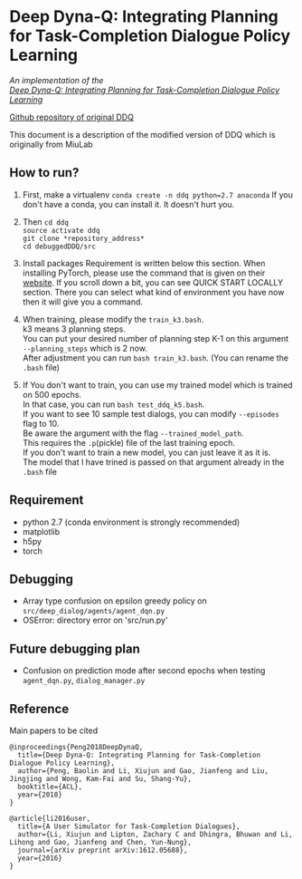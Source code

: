 # Deep Dyna-Q: Integrating Planning for Task-Completion Dialogue Policy Learning
*An implementation of the  
[Deep Dyna-Q: Integrating Planning for Task-Completion Dialogue Policy Learning](https://arxiv.org/abs/1801.06176)*

[Github repository of original DDQ](https://github.com/MiuLab/DDQ)

This document is a description of the modified version of DDQ which is originally from MiuLab

## How to run?
1) First, make a virtualenv
`conda create -n ddq python=2.7 anaconda`
If you don't have a conda, you can install it. It doesn't hurt you.

2) Then
`cd ddq`  
`source activate ddq`  
`git clone *repository_address*`  
`cd debuggedDDQ/src`  

3) Install packages
Requirement is written below this section.
When installing PyTorch, please use the command that is given on their [website](https://pytorch.org/).
If you scroll down a bit, you can see QUICK START LOCALLY section.
There you can select what kind of environment you have now then it will give you a command.

4) When training, please modify the `train_k3.bash`.  
k3 means 3 planning steps.  
You can put your desired number of planning step K-1 on this argument `--planning_steps` which is 2 now.  
After adjustment you can run `bash train_k3.bash`. (You can rename the `.bash` file)  

5) If You don't want to train, you can use my trained model which is trained on 500 epochs.  
In that case, you can run `bash test_ddq_k5.bash`.  
If you want to see 10 sample test dialogs, you can modify `--episodes` flag to 10.  
Be aware the argument with the flag `--trained_model_path`.  
This requires the `.p`(pickle) file of the last training epoch.  
If you don't want to train a new model, you can just leave it as it is.  
The model that I have trined is passed on that argument already in the `.bash` file  

## Requirement
* python 2.7 (conda environment is strongly recommended)  
* matplotlib  
* h5py  
* torch  

## Debugging
* Array type confusion on epsilon greedy policy on `src/deep_dialog/agents/agent_dqn.py`
* OSError: directory error on 'src/run.py'

## Future debugging plan
* Confusion on prediction mode after second epochs when testing `agent_dqn.py`, `dialog_manager.py`

## Reference

Main papers to be cited
```
@inproceedings{Peng2018DeepDynaQ,
  title={Deep Dyna-Q: Integrating Planning for Task-Completion Dialogue Policy Learning},
  author={Peng, Baolin and Li, Xiujun and Gao, Jianfeng and Liu, Jingjing and Wong, Kam-Fai and Su, Shang-Yu},
  booktitle={ACL},
  year={2018}
}

@article{li2016user,
  title={A User Simulator for Task-Completion Dialogues},
  author={Li, Xiujun and Lipton, Zachary C and Dhingra, Bhuwan and Li, Lihong and Gao, Jianfeng and Chen, Yun-Nung},
  journal={arXiv preprint arXiv:1612.05688},
  year={2016}
}

